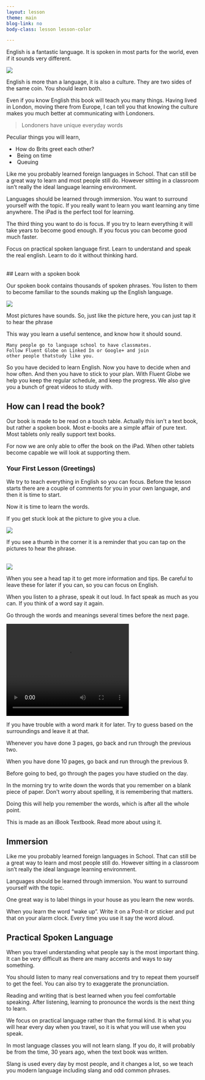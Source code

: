 ```yaml
---
layout: lesson
theme: main
blog-link: no
body-class: lesson lesson-color

---
```


English is a fantastic language. It is spoken in most parts for the world, even if it sounds very different.

<img class="right-side" src="/assets/english-cup.jpg" onclick="Resolver('page::player::').setSrc('/assets/copper-likes-cuppa.mp3'); Resolver('page::player::').play();">

English is more than a language, it is also a culture. They are two sides of the same coin. You should learn both.

Even if you know English this book will teach you many things.
Having lived in London, moving there from Europe, I can tell you that knowing the culture makes you much better at communicating with Londoners.

<blockquote>Londoners have unique everyday words</blockquote>

Peculiar things you will learn,

* How do Brits greet each other?​
*  Being on time
* ​ Queuing​  

Like me you probably learned foreign languages in School. That can still be a great way to learn and most people still do. However sitting in a classroom isn’t really the ideal language learning environment.

Languages should be learned through immersion. You want to surround yourself with the topic. 
If you really want to learn you want learning any time anywhere.
The iPad is the perfect tool for learning.


The third thing you want to do is focus. If you try to learn everything it will take years to become good enough. If you focus you can become good much faster.

Focus on practical spoken language first. Learn to understand and speak the real english. 
Learn to do it without thinking hard.


<br class="column">
## Learn with a spoken book

Our spoken book contains thousands of spoken phrases. 
You listen to them to become familiar to the sounds making up the English language.

<img class="right-side" src="/assets/book-glasses.jpg" onclick="Resolver('page::player::').setSrc('/assets/i-dont-eat-nuts.mp3'); Resolver('page::player::').play();">

Most pictures have sounds. So, just like the picture here, you can just tap it to hear the phrase

This way you learn a useful sentence, and know how it should sound.

    Many people go to language school to have classmates. 
    Follow Fluent Globe on Linked In or Google+ and join 
    other people thatstudy like you.

So you have decided to learn English. Now you have to decide when and how often.
And then you have to stick to your plan.
With Fluent Globe we help you keep the regular schedule, and keep the progress.
We also give you a bunch of great videos to study with.


## How can I read the book?

Our book is made to be read on a touch table. Actually this isn't a text book, but rather a spoken book. Most e-books are a simple affair of pure text. Most tablets only really support text books.

For now we are only able to offer the book on the iPad. When other
tablets become capable we will look at supporting them.



### Your First Lesson (Greetings)

We try to teach everything in English so you can focus. Before the lesson starts there are a couple of comments for you in your own language, and then it is time to start.

Now it is time to learn the words.

If you get stuck look at the picture to give you a clue.

<img class="left-side-70" src="/assets/thumbprint.jpg" onclick="Resolver('page::player::').setSrc('/assets/i-dont-eat-nuts.mp3'); Resolver('page::player::').play();">

If you see a thumb in the corner it is a reminder that you can tap on the pictures to hear the phrase. 

<br>

<img class="right-side-80" src="/assets/queen-spoken.png">

When you see a head tap it to get more information and tips. Be careful to leave these for later if you can, so you can focus on English.

When you listen to a phrase, speak it out loud. In fact speak as much as you can. If you think of a word say it again.

Go through the words and meanings several times before the next page. 

<video width="320" height="240" preload="none">
	<source type="video/quicktime" src="/assets/first-lesson.mov" /> 
</video>

If you have trouble with a word mark it for later. Try to guess based on the surroundings and leave it at that.

Whenever you have done 3 pages, go back and run through the previous two.

When you have done 10 pages, go back and run through the previous 9.

Before going to bed, go through the pages you have studied on the day.

In the morning try to write down the words that you remember on a blank piece of paper.
Don't worry about spelling, it is remembering that matters.

Doing this will help you remember the words, which is after all the whole point.

This is made as an iBook Textbook. Read more about using it.





## Immersion

Like me you probably learned foreign languages in School. That can still be a great way to learn and most people still do. However sitting in a classroom isn’t really the ideal language learning environment.

Languages should be learned through immersion. You want to surround yourself with the topic.

One great way is to label things in your house as you learn the new words. 

When you learn the word “wake up”. Write it on a Post-It or sticker and put that on your alarm clock. Every time you use it say the word aloud.

## Practical Spoken Language

When you travel understanding what people say is the most important thing. It can be very difficult as there are many accents and ways to say something.

You should listen to many real conversations and try to repeat them yourself to get the feel. You can also try to exaggerate the pronunciation.

Reading and writing that is best learned when you feel comfortable speaking. After listening, learning to pronounce the words is the next thing to learn.

We focus on practical language rather than the formal kind. It is what you will hear every day when you travel, so it is what you will use when you speak.

In most language classes you will not learn slang. If you do, it will probably be from the time, 30 years ago, when the text book was written.

Slang is used every day by most people, and it changes a lot, so we teach you modern language including slang and odd common phrases.
